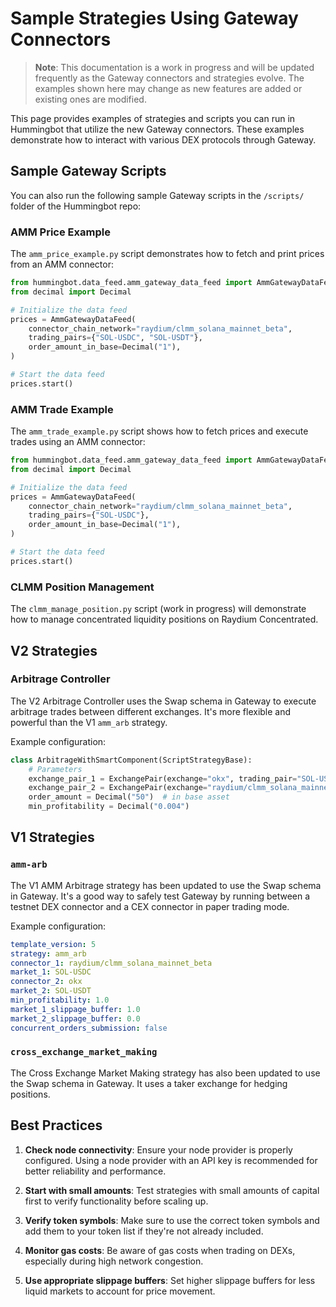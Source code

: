 # Sample Strategies Using Gateway Connectors

> **Note**: This documentation is a work in progress and will be updated frequently as the Gateway connectors and strategies evolve. The examples shown here may change as new features are added or existing ones are modified.

This page provides examples of strategies and scripts you can run in Hummingbot that utilize the new Gateway connectors. These examples demonstrate how to interact with various DEX protocols through Gateway.

## Sample Gateway Scripts

You can also run the following sample Gateway scripts in the `/scripts/` folder of the Hummingbot repo:

### AMM Price Example

The `amm_price_example.py` script demonstrates how to fetch and print prices from an AMM connector:

```python
from hummingbot.data_feed.amm_gateway_data_feed import AmmGatewayDataFeed
from decimal import Decimal

# Initialize the data feed
prices = AmmGatewayDataFeed(
    connector_chain_network="raydium/clmm_solana_mainnet_beta",
    trading_pairs={"SOL-USDC", "SOL-USDT"},
    order_amount_in_base=Decimal("1"),
)

# Start the data feed
prices.start()
```

### AMM Trade Example

The `amm_trade_example.py` script shows how to fetch prices and execute trades using an AMM connector:

```python
from hummingbot.data_feed.amm_gateway_data_feed import AmmGatewayDataFeed
from decimal import Decimal

# Initialize the data feed
prices = AmmGatewayDataFeed(
    connector_chain_network="raydium/clmm_solana_mainnet_beta",
    trading_pairs={"SOL-USDC"},
    order_amount_in_base=Decimal("1"),
)

# Start the data feed
prices.start()
```

### CLMM Position Management

The `clmm_manage_position.py` script (work in progress) will demonstrate how to manage concentrated liquidity positions on Raydium Concentrated.

## V2 Strategies

### Arbitrage Controller

The V2 Arbitrage Controller uses the Swap schema in Gateway to execute arbitrage trades between different exchanges. It's more flexible and powerful than the V1 `amm_arb` strategy.

Example configuration:

```python
class ArbitrageWithSmartComponent(ScriptStrategyBase):
    # Parameters
    exchange_pair_1 = ExchangePair(exchange="okx", trading_pair="SOL-USDT")
    exchange_pair_2 = ExchangePair(exchange="raydium/clmm_solana_mainnet_beta", trading_pair="SOL-USDC")
    order_amount = Decimal("50")  # in base asset
    min_profitability = Decimal("0.004")
```

## V1 Strategies

### `amm-arb`

The V1 AMM Arbitrage strategy has been updated to use the Swap schema in Gateway. It's a good way to safely test Gateway by running between a testnet DEX connector and a CEX connector in paper trading mode.

Example configuration:

```yaml
template_version: 5
strategy: amm_arb
connector_1: raydium/clmm_solana_mainnet_beta
market_1: SOL-USDC
connector_2: okx
market_2: SOL-USDT
min_profitability: 1.0
market_1_slippage_buffer: 1.0
market_2_slippage_buffer: 0.0
concurrent_orders_submission: false
```

### `cross_exchange_market_making`

The Cross Exchange Market Making strategy has also been updated to use the Swap schema in Gateway. It uses a taker exchange for hedging positions.

## Best Practices

1. **Check node connectivity**: Ensure your node provider is properly configured. Using a node provider with an API key is recommended for better reliability and performance.

2. **Start with small amounts**: Test strategies with small amounts of capital first to verify functionality before scaling up.

3. **Verify token symbols**: Make sure to use the correct token symbols and add them to your token list if they're not already included.

4. **Monitor gas costs**: Be aware of gas costs when trading on DEXs, especially during high network congestion.

5. **Use appropriate slippage buffers**: Set higher slippage buffers for less liquid markets to account for price movement.
